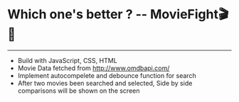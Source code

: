 # Which one's better ? -- MovieFight:clapper::punch:
---

+ Build with JavaScript, CSS, HTML
+ Movie Data fetched from http://www.omdbapi.com/
+ Implement autocompelete and debounce function for search
+ After two movies been searched and selected, Side by side comparisons will be shown on the screen
